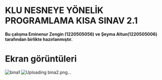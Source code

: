 # KLU NESNEYE YÖNELİK PROGRAMLAMA KISA SINAV 2.1

**Bu çalışma Eminenur Zengin (1220505056) ve Şeyma Altun(1220505006) tarafından birlikte hazırlanmıştır.** 
# Ekran görüntüleri
![bina1](https://github.com/EminenurZengin/bina/assets/122752872/96ee49e6-5190-4e4f-a5c2-e12595a38625)
![Uploading bina2.png…]()

